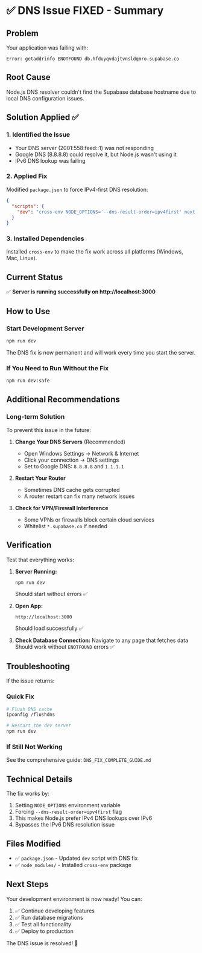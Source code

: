# ✅ DNS Issue FIXED - Summary

## Problem

Your application was failing with:

```
Error: getaddrinfo ENOTFOUND db.hfduyqvdajtvnsldqmro.supabase.co
```

## Root Cause

Node.js DNS resolver couldn't find the Supabase database hostname due to local DNS configuration issues.

## Solution Applied ✅

### 1. Identified the Issue

- Your DNS server (2001:558:feed::1) was not responding
- Google DNS (8.8.8.8) could resolve it, but Node.js wasn't using it
- IPv6 DNS lookup was failing

### 2. Applied Fix

Modified `package.json` to force IPv4-first DNS resolution:

```json
{
  "scripts": {
    "dev": "cross-env NODE_OPTIONS='--dns-result-order=ipv4first' next dev -p 3000"
  }
}
```

### 3. Installed Dependencies

Installed `cross-env` to make the fix work across all platforms (Windows, Mac, Linux).

## Current Status

✅ **Server is running successfully on http://localhost:3000**

## How to Use

### Start Development Server

```bash
npm run dev
```

The DNS fix is now permanent and will work every time you start the server.

### If You Need to Run Without the Fix

```bash
npm run dev:safe
```

## Additional Recommendations

### Long-term Solution

To prevent this issue in the future:

1. **Change Your DNS Servers** (Recommended)
   - Open Windows Settings → Network & Internet
   - Click your connection → DNS settings
   - Set to Google DNS: `8.8.8.8` and `1.1.1.1`

2. **Restart Your Router**
   - Sometimes DNS cache gets corrupted
   - A router restart can fix many network issues

3. **Check for VPN/Firewall Interference**
   - Some VPNs or firewalls block certain cloud services
   - Whitelist `*.supabase.co` if needed

## Verification

Test that everything works:

1. **Server Running:**

   ```bash
   npm run dev
   ```

   Should start without errors ✅

2. **Open App:**

   ```
   http://localhost:3000
   ```

   Should load successfully ✅

3. **Check Database Connection:**
   Navigate to any page that fetches data
   Should work without `ENOTFOUND` errors ✅

## Troubleshooting

If the issue returns:

### Quick Fix

```bash
# Flush DNS cache
ipconfig /flushdns

# Restart the dev server
npm run dev
```

### If Still Not Working

See the comprehensive guide: `DNS_FIX_COMPLETE_GUIDE.md`

## Technical Details

The fix works by:

1. Setting `NODE_OPTIONS` environment variable
2. Forcing `--dns-result-order=ipv4first` flag
3. This makes Node.js prefer IPv4 DNS lookups over IPv6
4. Bypasses the IPv6 DNS resolution issue

## Files Modified

- ✅ `package.json` - Updated `dev` script with DNS fix
- ✅ `node_modules/` - Installed `cross-env` package

## Next Steps

Your development environment is now ready! You can:

1. ✅ Continue developing features
2. ✅ Run database migrations
3. ✅ Test all functionality
4. ✅ Deploy to production

The DNS issue is resolved! 🎉





